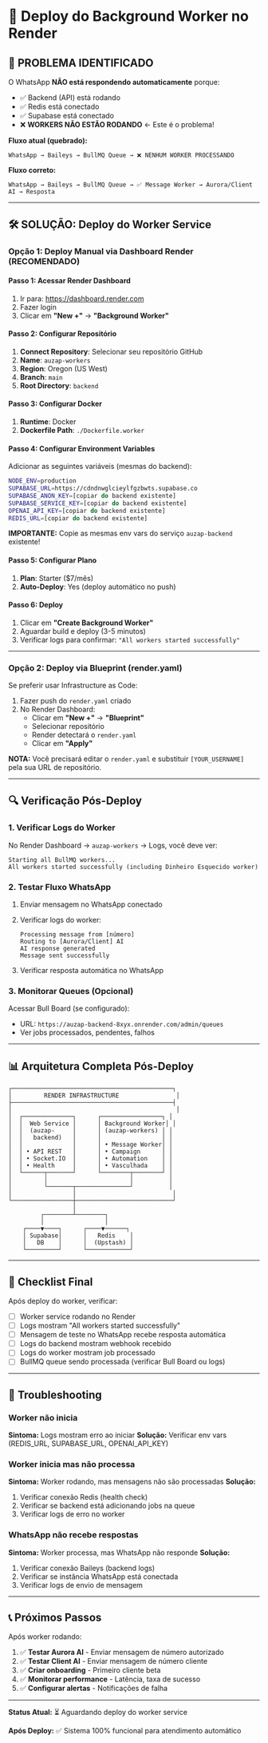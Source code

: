 # 🚀 Deploy do Background Worker no Render

## 🔴 PROBLEMA IDENTIFICADO

O WhatsApp **NÃO está respondendo automaticamente** porque:

- ✅ Backend (API) está rodando
- ✅ Redis está conectado
- ✅ Supabase está conectado
- ❌ **WORKERS NÃO ESTÃO RODANDO** ← Este é o problema!

**Fluxo atual (quebrado):**
```
WhatsApp → Baileys → BullMQ Queue → ❌ NENHUM WORKER PROCESSANDO
```

**Fluxo correto:**
```
WhatsApp → Baileys → BullMQ Queue → ✅ Message Worker → Aurora/Client AI → Resposta
```

---

## 🛠️ SOLUÇÃO: Deploy do Worker Service

### Opção 1: Deploy Manual via Dashboard Render (RECOMENDADO)

#### Passo 1: Acessar Render Dashboard
1. Ir para: https://dashboard.render.com
2. Fazer login
3. Clicar em **"New +"** → **"Background Worker"**

#### Passo 2: Configurar Repositório
1. **Connect Repository**: Selecionar seu repositório GitHub
2. **Name**: `auzap-workers`
3. **Region**: Oregon (US West)
4. **Branch**: `main`
5. **Root Directory**: `backend`

#### Passo 3: Configurar Docker
1. **Runtime**: Docker
2. **Dockerfile Path**: `./Dockerfile.worker`

#### Passo 4: Configurar Environment Variables
Adicionar as seguintes variáveis (mesmas do backend):

```bash
NODE_ENV=production
SUPABASE_URL=https://cdndnwglcieylfgzbwts.supabase.co
SUPABASE_ANON_KEY=[copiar do backend existente]
SUPABASE_SERVICE_KEY=[copiar do backend existente]
OPENAI_API_KEY=[copiar do backend existente]
REDIS_URL=[copiar do backend existente]
```

**IMPORTANTE:** Copie as mesmas env vars do serviço `auzap-backend` existente!

#### Passo 5: Configurar Plano
1. **Plan**: Starter ($7/mês)
2. **Auto-Deploy**: Yes (deploy automático no push)

#### Passo 6: Deploy
1. Clicar em **"Create Background Worker"**
2. Aguardar build e deploy (3-5 minutos)
3. Verificar logs para confirmar: `"All workers started successfully"`

---

### Opção 2: Deploy via Blueprint (render.yaml)

Se preferir usar Infrastructure as Code:

1. Fazer push do `render.yaml` criado
2. No Render Dashboard:
   - Clicar em **"New +"** → **"Blueprint"**
   - Selecionar repositório
   - Render detectará o `render.yaml`
   - Clicar em **"Apply"**

**NOTA:** Você precisará editar o `render.yaml` e substituir `[YOUR_USERNAME]` pela sua URL de repositório.

---

## 🔍 Verificação Pós-Deploy

### 1. Verificar Logs do Worker

No Render Dashboard → `auzap-workers` → Logs, você deve ver:

```
Starting all BullMQ workers...
All workers started successfully (including Dinheiro Esquecido worker)
```

### 2. Testar Fluxo WhatsApp

1. Enviar mensagem no WhatsApp conectado
2. Verificar logs do worker:
   ```
   Processing message from [número]
   Routing to [Aurora/Client] AI
   AI response generated
   Message sent successfully
   ```

3. Verificar resposta automática no WhatsApp

### 3. Monitorar Queues (Opcional)

Acessar Bull Board (se configurado):
- URL: `https://auzap-backend-8xyx.onrender.com/admin/queues`
- Ver jobs processados, pendentes, falhos

---

## 📊 Arquitetura Completa Pós-Deploy

```
┌─────────────────────────────────────────────┐
│         RENDER INFRASTRUCTURE                │
├─────────────────────────────────────────────┤
│                                              │
│  ┌──────────────┐      ┌─────────────────┐ │
│  │  Web Service │      │ Background Worker│ │
│  │  (auzap-     │      │ (auzap-workers) │ │
│  │   backend)   │      │                 │ │
│  │              │      │ • Message Worker│ │
│  │ • API REST   │      │ • Campaign      │ │
│  │ • Socket.IO  │      │ • Automation    │ │
│  │ • Health     │      │ • Vasculhada    │ │
│  └──────┬───────┘      └────────┬────────┘ │
│         │                       │          │
│         └───────┬───────────────┘          │
│                 │                           │
└─────────────────┼───────────────────────────┘
                  │
         ┌────────┴────────┐
         │                 │
    ┌────▼────┐      ┌────▼──────┐
    │ Supabase│      │   Redis    │
    │   DB    │      │  (Upstash) │
    └─────────┘      └────────────┘
```

---

## 🎯 Checklist Final

Após deploy do worker, verificar:

- [ ] Worker service rodando no Render
- [ ] Logs mostram "All workers started successfully"
- [ ] Mensagem de teste no WhatsApp recebe resposta automática
- [ ] Logs do backend mostram webhook recebido
- [ ] Logs do worker mostram job processado
- [ ] BullMQ queue sendo processada (verificar Bull Board ou logs)

---

## 🚨 Troubleshooting

### Worker não inicia
**Sintoma:** Logs mostram erro ao iniciar
**Solução:** Verificar env vars (REDIS_URL, SUPABASE_URL, OPENAI_API_KEY)

### Worker inicia mas não processa
**Sintoma:** Worker rodando, mas mensagens não são processadas
**Solução:**
1. Verificar conexão Redis (health check)
2. Verificar se backend está adicionando jobs na queue
3. Verificar logs de erro no worker

### WhatsApp não recebe respostas
**Sintoma:** Worker processa, mas WhatsApp não responde
**Solução:**
1. Verificar conexão Baileys (backend logs)
2. Verificar se instância WhatsApp está conectada
3. Verificar logs de envio de mensagem

---

## 📞 Próximos Passos

Após worker rodando:

1. ✅ **Testar Aurora AI** - Enviar mensagem de número autorizado
2. ✅ **Testar Client AI** - Enviar mensagem de número cliente
3. ✅ **Criar onboarding** - Primeiro cliente beta
4. ✅ **Monitorar performance** - Latência, taxa de sucesso
5. ✅ **Configurar alertas** - Notificações de falha

---

**Status Atual:** ⏳ Aguardando deploy do worker service

**Após Deploy:** ✅ Sistema 100% funcional para atendimento automático
